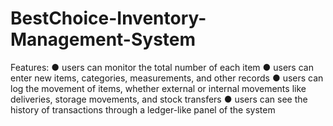 # BestChoice-Inventory-Management-System

Features:
● users can monitor the total number of each item 
● users can enter new items, categories, measurements, and other records 
● users can log the movement of items, whether external or internal movements like deliveries, storage movements, and stock transfers 
● users can see the history of transactions through a ledger-like panel of the system
